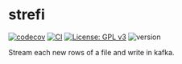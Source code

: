 # strefi

[![codecov](https://codecov.io/github/VictorMeyer77/strefi/graph/badge.svg?token=MCO1XZI4OO)](https://codecov.io/github/VictorMeyer77/strefi)
[![CI](https://github.com/VictorMeyer77/strefi/actions/workflows/ci.yml/badge.svg)](https://github.com/VictorMeyer77/strefi/actions/workflows/ci.yml)
[![License: GPL v3](https://img.shields.io/badge/License-GPLv3-blue.svg)](https://www.gnu.org/licenses/gpl-3.0)
![version](https://img.shields.io/badge/version-0.1.0-white)

Stream each new rows of a file and write in kafka.